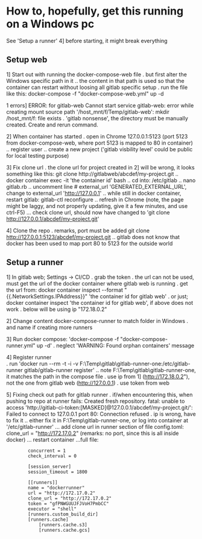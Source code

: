 
# How to, hopefully, get this running on a Windows pc

See 'Setup a runner' 4] before starting, it might break everything

## Setup web

1] Start out with running the docker-compose-web file
    . but first alter the Windows specific path in it
        .. the content in that path is used so that the container can restart without loosing all gitlab specific setup
    . run the file like this: docker-compose -f "docker-compose-web.yml" up -d

1 errors]
    ERROR: for gitlab-web  Cannot start service gitlab-web: error while creating mount source path '/host_mnt/f/Temp/gitlab-web': mkdir /host_mnt/f: file exists
        . 'gitlab nonsense', the directory must be manually created. Create and rerun command.

2] When container has started
    . open in Chrome 127.0.0.1:5123 (port 5123 from docker-compose-web, where port 5123 is mapped to 80 in container)
        .. register user
        .. create a new project ('gitlab visbility level' could be public for local testing purpose)

3] Fix clone url
    . the clone url for project created in 2] will be wrong, it looks something like this: git clone http://gitlabweb/abcdef/my-project.git
        .. docker container exec -it 'the container id' bash
        .. cd into: /etc/gitlab
        .. nano gitlab.rb
        .. uncomment line # external_url 'GENERATED_EXTERNAL_URL', change to external_url 'http://127.0.0.1'
        .. while still in docker container, restart gitlab: gitlab-ctl reconfigure
        .. refresh in Chrome (note, the page might be laggy, and not properly updating, give it a few minutes, and use ctrl-F5)
            ... check clone url, should now have changed to 'git clone http://127.0.0.1/abcdef/my-project.git'

4] Clone the repo
    . remarks, port must be added git clone http://127.0.0.1:5123/abcdef/my-project.git
        .. gitlab does not know that docker has been used to map port 80 to 5123 for the outside world


## Setup a runner

1] In gitlab web; Settings -> CI/CD
    . grab the token
    . the url can not be used, must get the url of the docker container where gitlab web is running
        . get the url from:  docker container inspect --format "{{.NetworkSettings.IPAddress}}" 'the container id for gitlab web'
        . or just; docker container inspect 'the container id for gitlab web', if above does not work
        . below will be using ip "172.18.0.2"


2] Change content docker-compose-runner to match folder in Windows
    . and name if creating more runners


3] Run docker compose: 'docker-compose -f "docker-compose-runner.yml" up -d'
    . neglect 'WARNING: Found orphan containers' message


4] Register runner  
    . run 'docker run --rm -t -i -v F:\Temp\gitlab\gitlab-runner-one:/etc/gitlab-runner gitlab/gitlab-runner register'
        .. note F:\Temp\gitlab\gitlab-runner-one, it matches the path in the compose file
    . use ip from 1] (http://172.18.0.2"), not the one from gitlab web (http://127.0.0.1)
    . use token from web
    
5] Fixing check out path for gitlab runner
    . if/when encountering this, when pushing to repo at runner fails:
        Created fresh repository.
        fatal: unable to access 'http://gitlab-ci-token:[MASKED]@127.0.0.1/abcdef/my-project.git/': Failed to connect to 127.0.0.1 port 80: Connection refused
    . ip is wrong, have to fix it 
        .. either fix it in F:\Temp\gitlab-runner-one, or log into container at '/etc/gitlab-runner'
            ... add clone url in runner section of file config.toml: clone_url = "http://172.17.0.2" (remarks: no port, since this is all inside docker)
            ... restart container
            ...full file:

            concurrent = 1
            check_interval = 0

            [session_server]
            session_timeout = 1800

            [[runners]]
            name = "dockerrunner"
            url = "http://172.17.0.2"
            clone_url = "http://172.17.0.2"
            token = "gfPNWGUUJFJVoH7PmbCC"
            executor = "shell"
            [runners.custom_build_dir]
            [runners.cache]
                [runners.cache.s3]
                [runners.cache.gcs]

